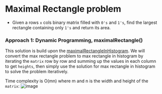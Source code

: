 # Maximal Rectangle problem
* Given a rows `x` cols binary matrix filled with `0's` and `1's`, find the largest rectangle containing only `1's` and return its area.

### Approach 1: Dynamic Programming, maximalRectangle()
This solution is build upon the [maximalRectangleInHistogram](https://github.com/artisan1218/LeetCode-Solution/tree/main/largestRecInHist). We will convert the max rectangle problem to max rectangle in histogram by iterating the `matrix` row by row and summing up the values in each column to get `heights`, then simply use the solution for max rectangle in histogram to solve the problem iteratively. 

Time complexity is O(mn) where m and n is the width and height of the `matrix`:
![image](https://user-images.githubusercontent.com/25105806/133670735-aa7b95cb-543c-46a1-ad05-da232bd8ddb4.png)

